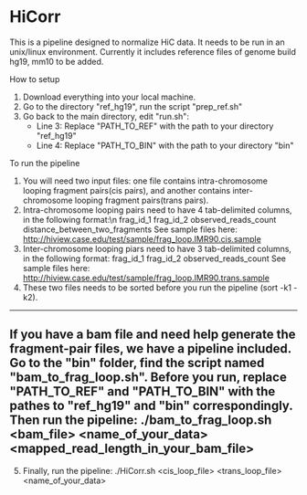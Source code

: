 # HiCorr
This is a pipeline designed to normalize HiC data. It needs to be run in an unix/linux environment. Currently it includes reference files of genome build hg19, mm10 to be added.

How to setup
1. Download everything into your local machine.
2. Go to the directory "ref_hg19", run the script "prep_ref.sh"
3. Go back to the main directory, edit "run.sh":
   - Line 3: Replace "PATH_TO_REF" with the path to your directory "ref_hg19"
   - Line 4: Replace "PATH_TO_BIN" with the path to your directory "bin"

To run the pipeline
1. You will need two input files: one file contains intra-chromosome looping fragment pairs(cis pairs), and another contains inter-chromosome looping fragment pairs(trans pairs).
2. Intra-chromosome looping pairs need to have 4 tab-delimited columns, in the following format:\n
    frag_id_1    frag_id_2    observed_reads_count    distance_between_two_fragments
    See sample files here: http://hiview.case.edu/test/sample/frag_loop.IMR90.cis.sample
3. Inter-chromosome looping piars need to have 3 tab-delimited columns, in the following format:
    frag_id_1    frag_id_2    observed_reads_count
    See sample files here: http://hiview.case.edu/test/sample/frag_loop.IMR90.trans.sample
4. These two files needs to be sorted before you run the pipeline (sort -k1 -k2).
--------------------------------------------------------------------------------------------------------------
If you have a bam file and need help generate the fragment-pair files, we have a pipeline included. Go to the "bin" folder, find the script named "bam_to_frag_loop.sh". Before you run, replace "PATH_TO_REF" and "PATH_TO_BIN" with the pathes to "ref_hg19" and "bin" correspondingly. Then run the pipeline: ./bam_to_frag_loop.sh <bam_file> <name_of_your_data> <mapped_read_length_in_your_bam_file> 
-------------------------------------------------------------------------------------------------------------------------------------
5. Finally, run the pipeline:
./HiCorr.sh <cis_loop_file> <trans_loop_file> <name_of_your_data>

